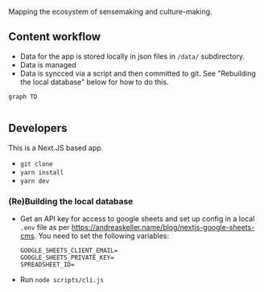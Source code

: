 Mapping the ecosystem of sensemaking and culture-making.

## Content workflow

* Data for the app is stored locally in json files in `/data/` subdirectory.
* Data is managed
* Data is syncced via a script and then committed to git. See "Rebuilding the local database" below for how to do this.

```mermaid
graph TD


```

## Developers

This is a Next.JS based app.

* `git clone`
* `yarn install`
* `yarn dev`


### (Re)Building the local database

* Get an API key for access to google sheets and set up config in a local `.env` file as per https://andreaskeller.name/blog/nextjs-google-sheets-cms. You need to set the following variables:

  ```
  GOOGLE_SHEETS_CLIENT_EMAIL=
  GOOGLE_SHEETS_PRIVATE_KEY=
  SPREADSHEET_ID=
  ```
* Run `node scripts/cli.js`

